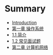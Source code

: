 # Summary

* [Introduction](README.md)
* [第一章 操作系统](./chapter1/chapter1.md)
 * [1.1 简介](./chapter1/section1.md)
 * [1.2 常见面试题]()
* [第二章 计算机网络](./chapter2/chapter2.md)




